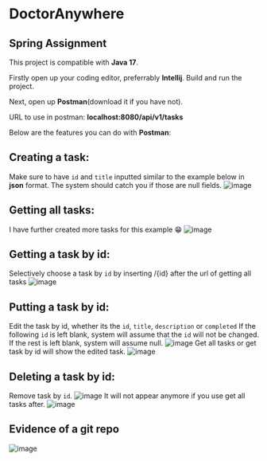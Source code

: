 # DoctorAnywhere
## Spring Assignment 

This project is compatible with **Java 17**.

Firstly open up your coding editor, preferrably **Intellij**. Build and run the project.

Next, open up **Postman**(download it if you have not).

URL to use in postman: **localhost:8080/api/v1/tasks**

Below are the features you can do with **Postman**:

## Creating a task:
Make sure to have `id` and `title` inputted similar to the example below in **json** format. The system should catch you if those are null fields.
![image](https://user-images.githubusercontent.com/65106667/227702124-fb368b44-2199-477a-9352-6e8c41de6e9f.png)

 
## Getting all tasks:
I have further created more tasks for this example :grin:
![image](https://user-images.githubusercontent.com/65106667/227702346-af1d4d76-b0f4-414f-9355-3092ff92c7ef.png)


## Getting a task by id:
Selectively choose a task by `id` by inserting /{id} after the url of getting all tasks
![image](https://user-images.githubusercontent.com/65106667/227702359-feb53bf8-ad8e-4fc7-82f1-2bd47d27996f.png)


## Putting a task by id:
Edit the task by id, whether its the `id`, `title`, `description` or `completed`
If the following `id` is left blank, system will assume that the `id` will not be changed.
If the rest is left blank, system will assume null.
![image](https://user-images.githubusercontent.com/65106667/227702269-107ae190-8151-4a1e-81b9-4d45d0de2063.png)
Get all tasks or get task by id will show the edited task.
![image](https://user-images.githubusercontent.com/65106667/227702192-39c90a9d-4864-4c86-870e-5664b34458a7.png)


## Deleting a task by id:
Remove task by `id`. 
![image](https://user-images.githubusercontent.com/65106667/227702426-b00ba0a7-c44b-4b24-b0ac-f9652157ed53.png)
It will not appear anymore if you use get all tasks after.
![image](https://user-images.githubusercontent.com/65106667/227702441-412c4967-cd37-4a4f-94ce-7da2dbdfa8b3.png)

## Evidence of a git repo
![image](https://user-images.githubusercontent.com/65106667/227703081-9439df0e-6ba0-40d3-8469-b4552cd155f9.png)




